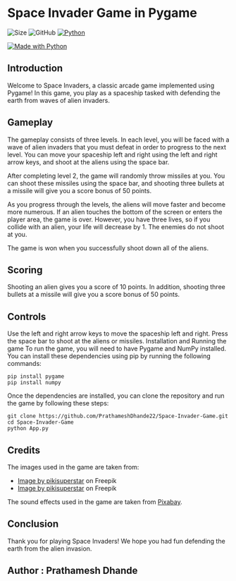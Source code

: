 # Space Invader Game in Pygame
![Size](https://img.shields.io/github/repo-size/PrathameshDhande22/Space-Invader-Game?logo=github&style=flat-square)
![GitHub](https://img.shields.io/github/license/PrathameshDhande22/Space-Invader-Game?logo=github&color=red&style=flat-square)
[![Python](https://img.shields.io/badge/IDE-vscode-brightgreen?style=flat-square&color=violet)](https://code.visualstudio.com/)

[![Made with Python](https://img.shields.io/badge/Made%20with-Python-1f425f?logo=python&logoColor=white&style=for-the-badge)](https://www.python.org/)


## Introduction
Welcome to Space Invaders, a classic arcade game implemented using Pygame! In this game, you play as a spaceship tasked with defending the earth from waves of alien invaders.

## Gameplay
The gameplay consists of three levels. In each level, you will be faced with a wave of alien invaders that you must defeat in order to progress to the next level. You can move your spaceship left and right using the left and right arrow keys, and shoot at the aliens using the space bar.

After completing level 2, the game will randomly throw missiles at you. You can shoot these missiles using the space bar, and shooting three bullets at a missile will give you a score bonus of 50 points.

As you progress through the levels, the aliens will move faster and become more numerous. If an alien touches the bottom of the screen or enters the player area, the game is over. However, you have three lives, so if you collide with an alien, your life will decrease by 1. The enemies do not shoot at you.

The game is won when you successfully shoot down all of the aliens.

## Scoring
Shooting an alien gives you a score of 10 points. In addition, shooting three bullets at a missile will give you a score bonus of 50 points.

## Controls
Use the left and right arrow keys to move the spaceship left and right.
Press the space bar to shoot at the aliens or missiles.
Installation and Running the game
To run the game, you will need to have Pygame and NumPy installed. You can install these dependencies using pip by running the following commands:
```
pip install pygame
pip install numpy
```

Once the dependencies are installed, you can clone the repository and run the game by following these steps:
```
git clone https://github.com/PrathameshDhande22/Space-Invader-Game.git
cd Space-Invader-Game
python App.py
```
## Credits
The images used in the game are taken from:

- <a href="https://www.freepik.com/free-vector/gradient-galaxy-background_15292647.htm#query=space%20invaders&position=20&from_view=keyword">Image by pikisuperstar</a> on Freepik
- <a href="https://www.freepik.com/free-vector/cartoon-galaxy-with-stars-background_15266702.htm#query=space%20invaders&position=17&from_view=keyword">Image by pikisuperstar</a> on Freepik

The sound effects used in the game are taken from <a href="https://pixabay.com/?utm_source=link-attribution&amp;utm_medium=referral&amp;utm_campaign=music&amp;utm_content=96688">Pixabay</a>.

## Conclusion
Thank you for playing Space Invaders! We hope you had fun defending the earth from the alien invasion.

## Author : Prathamesh Dhande

